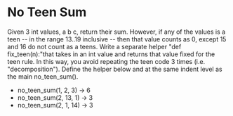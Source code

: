 # No Teen Sum

Given 3 int values, a b c, return their sum. However, if any of the values is a teen -- in the range 13..19 
inclusive -- then that value counts as 0, except 15 and 16 do not count as a teens. Write a separate 
helper "def fix_teen(n):"that takes in an int value and returns that value fixed for the teen rule. 
In this way, you avoid repeating the teen code 3 times (i.e. "decomposition"). Define the helper 
below and at the same indent level as the main no_teen_sum(). 

* no_teen_sum(1, 2, 3) → 6
* no_teen_sum(2, 13, 1) → 3
* no_teen_sum(2, 1, 14) → 3
